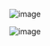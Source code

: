 ![image](https://github.com/user-attachments/assets/382dd75c-36cb-4870-b0ce-f0b02144cdbf)

![image](https://github.com/user-attachments/assets/5cd85691-9ddc-4536-beea-afca9ada61b9)
